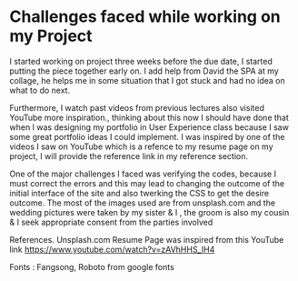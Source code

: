 # Challenges faced while working on my Project


I started working on project three weeks before the due date, I started putting the piece together early on. I add help from David the SPA at my collage, he helps me in some situation that I got stuck and had no idea on what to do next. 

Furthermore, I watch past videos from previous lectures also visited YouTube more inspiration., thinking about this now I should have done that when I was designing my portfolio in User Experience class because I saw some great portfolio ideas I could implement. I was inspired by one of the videos I saw on YouTube which is a refence to my resume page on my project, I will provide the reference link in my reference section.

One of the major challenges I faced was verifying the codes, because I must correct the errors and this may lead to changing the outcome of the initial interface of the site and also twerking the CSS to get the desire outcome. 
The most of the images used are from unsplash.com and the wedding pictures were taken by my sister & I , the groom is also my cousin & I seek appropriate consent from the parties involved 

 

References.
Unsplash.com 
Resume Page was inspired from this YouTube link https://www.youtube.com/watch?v=zAVhHHS_IH4

Fonts : Fangsong, Roboto from google fonts 


